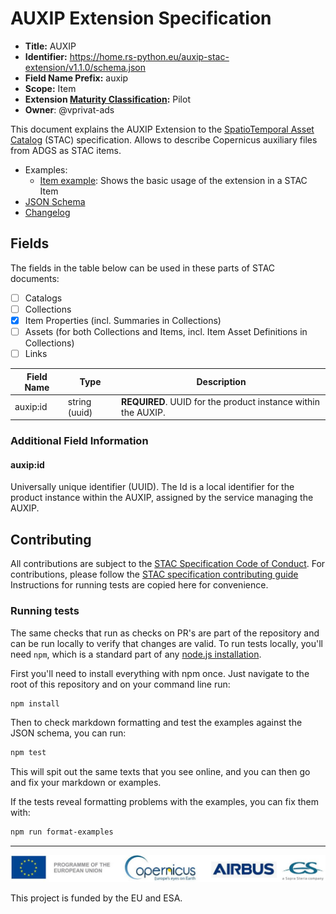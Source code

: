 # AUXIP Extension Specification

- **Title:** AUXIP
- **Identifier:** <https://home.rs-python.eu/auxip-stac-extension/v1.1.0/schema.json>
- **Field Name Prefix:** auxip
- **Scope:** Item
- **Extension [Maturity Classification](https://github.com/radiantearth/stac-spec/tree/master/extensions/README.md#extension-maturity):** Pilot
- **Owner**: @vprivat-ads

This document explains the AUXIP Extension to the [SpatioTemporal Asset Catalog](https://github.com/radiantearth/stac-spec) (STAC) specification.
Allows to describe Copernicus auxiliary files from ADGS as STAC items.

- Examples:
  - [Item example](examples/item.json): Shows the basic usage of the extension in a STAC Item
- [JSON Schema](json-schema/schema.json)
- [Changelog](./CHANGELOG.md)

## Fields

The fields in the table below can be used in these parts of STAC documents:

- [ ] Catalogs
- [ ] Collections
- [x] Item Properties (incl. Summaries in Collections)
- [ ] Assets (for both Collections and Items, incl. Item Asset Definitions in Collections)
- [ ] Links

| Field Name           | Type          | Description                                                   |
| -------------------- | ------------- | ------------------------------------------------------------- |
| auxip:id             | string (uuid) | **REQUIRED**. UUID for the product instance within the AUXIP. |

### Additional Field Information

#### auxip:id

Universally unique identifier (UUID).
The Id is a local identifier for the product instance within the AUXIP, assigned by the service managing the AUXIP.

## Contributing

All contributions are subject to the
[STAC Specification Code of Conduct](https://github.com/radiantearth/stac-spec/blob/master/CODE_OF_CONDUCT.md).
For contributions, please follow the
[STAC specification contributing guide](https://github.com/radiantearth/stac-spec/blob/master/CONTRIBUTING.md) Instructions
for running tests are copied here for convenience.

### Running tests

The same checks that run as checks on PR's are part of the repository and can be run locally to verify that changes are valid. 
To run tests locally, you'll need `npm`, which is a standard part of any [node.js installation](https://nodejs.org/en/download/).

First you'll need to install everything with npm once. Just navigate to the root of this repository and on 
your command line run:
```bash
npm install
```

Then to check markdown formatting and test the examples against the JSON schema, you can run:
```bash
npm test
```

This will spit out the same texts that you see online, and you can then go and fix your markdown or examples.

If the tests reveal formatting problems with the examples, you can fix them with:
```bash
npm run format-examples
```

---

![](docs/images/banner_logo.jpg)

This project is funded by the EU and ESA.

